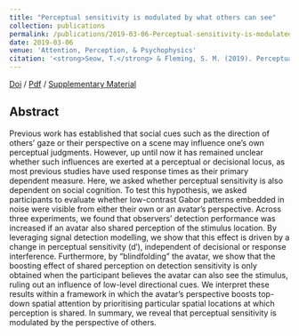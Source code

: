 ```yaml
---
title: "Perceptual sensitivity is modulated by what others can see"
collection: publications
permalink: /publications/2019-03-06-Perceptual-sensitivity-is-modulated-by-what-others-can-see
date: 2019-03-06
venue: 'Attention, Perception, & Psychophysics'
citation: '<strong>Seow, T.</strong> & Fleming, S. M. (2019). Perceptual sensitivity is modulated by what others can see. <i>Attention, Perception, & Psychophysics</i>, <strong>81</strong>, 1979–1990.'
---
```



[Doi](https://doi.org/10.3758/s13414-019-01724-5) / [Pdf](http://seowxft.github.io/files/2019-03-06-Perceptual-sensitivity-is-modulated-by-what-others-can-see.pdf) / [Supplementary Material](http://seowxft.github.io/files/2019-03-06-Perceptual-sensitivity-Supplementary.pdf)

## Abstract
Previous work has established that social cues such as the direction of others’ gaze or their perspective on a scene may influence one’s own perceptual judgments. However, up until now it has remained unclear whether such influences are exerted at a perceptual or decisional locus, as most previous studies have used response times as their primary dependent measure. Here, we asked whether perceptual sensitivity is also dependent on social cognition. To test this hypothesis, we asked participants to evaluate whether low-contrast Gabor patterns embedded in noise were visible from either their own or an avatar’s perspective. Across three experiments, we found that observers’ detection performance was increased if an avatar also shared perception of the stimulus location. By leveraging signal detection modelling, we show that this effect is driven by a change in perceptual sensitivity (d′), independent of decisional or response interference. Furthermore, by “blindfolding” the avatar, we show that the boosting effect of shared perception on detection sensitivity is only obtained when the participant believes the avatar can also see the stimulus, ruling out an influence of low-level directional cues. We interpret these results within a framework in which the avatar’s perspective boosts top-down spatial attention by prioritising particular spatial locations at which perception is shared. In summary, we reveal that perceptual sensitivity is modulated by the perspective of others.
